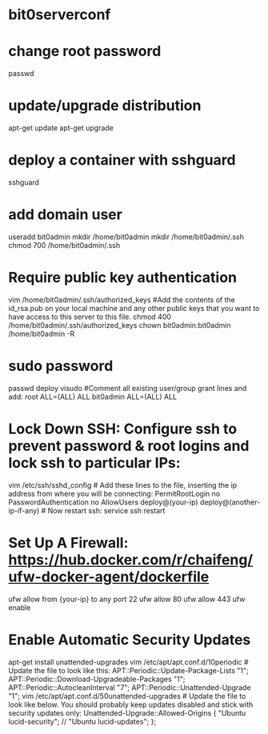 # bit0serverconf
# change root password
passwd
# update/upgrade distribution
apt-get update
apt-get upgrade
# deploy a container with sshguard 
sshguard
# add domain user
useradd bit0admin
mkdir /home/bit0admin
mkdir /home/bit0admin/.ssh
chmod 700 /home/bit0admin/.ssh
# Require public key authentication
vim /home/bit0admin/.ssh/authorized_keys
    #Add the contents of the id_rsa.pub on your local machine and any other public keys that you want to have access to this server to this file.
chmod 400 /home/bit0admin/.ssh/authorized_keys
chown bit0admin:bit0admin /home/bit0admin -R
# sudo password
passwd deploy
visudo
    #Comment all existing user/group grant lines and add:
    root    ALL=(ALL) ALL
    bit0admin  ALL=(ALL) ALL  
# Lock Down SSH: Configure ssh to prevent password & root logins and lock ssh to particular IPs:
vim /etc/ssh/sshd_config
    # Add these lines to the file, inserting the ip address from where you will be connecting:
    PermitRootLogin no
    PasswordAuthentication no
    AllowUsers deploy@(your-ip) deploy@(another-ip-if-any)
    # Now restart ssh:
service ssh restart
# Set Up A Firewall: https://hub.docker.com/r/chaifeng/ufw-docker-agent/dockerfile
ufw allow from {your-ip} to any port 22
ufw allow 80
ufw allow 443
ufw enable
# Enable Automatic Security Updates
apt-get install unattended-upgrades
vim /etc/apt/apt.conf.d/10periodic
    # Update the file to look like this:
    APT::Periodic::Update-Package-Lists "1";
    APT::Periodic::Download-Upgradeable-Packages "1";
    APT::Periodic::AutocleanInterval "7";
    APT::Periodic::Unattended-Upgrade "1";
vim /etc/apt/apt.conf.d/50unattended-upgrades
    # Update the file to look like below. You should probably keep updates disabled and stick with security updates only:
    Unattended-Upgrade::Allowed-Origins {
            "Ubuntu lucid-security";
    //      "Ubuntu lucid-updates";
    };
